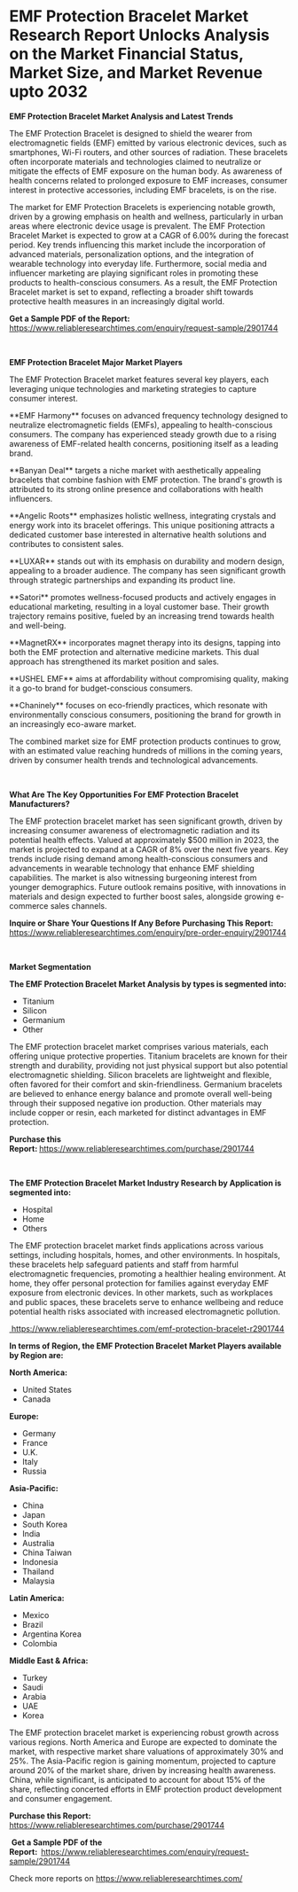 <p><h1>EMF Protection Bracelet Market Research Report Unlocks Analysis on the Market Financial Status, Market Size, and Market Revenue upto 2032</h1></p><p><strong>EMF Protection Bracelet Market Analysis and Latest Trends</strong></p>
<p><p>The EMF Protection Bracelet is designed to shield the wearer from electromagnetic fields (EMF) emitted by various electronic devices, such as smartphones, Wi-Fi routers, and other sources of radiation. These bracelets often incorporate materials and technologies claimed to neutralize or mitigate the effects of EMF exposure on the human body. As awareness of health concerns related to prolonged exposure to EMF increases, consumer interest in protective accessories, including EMF bracelets, is on the rise.</p><p>The market for EMF Protection Bracelets is experiencing notable growth, driven by a growing emphasis on health and wellness, particularly in urban areas where electronic device usage is prevalent. The EMF Protection Bracelet Market is expected to grow at a CAGR of 6.00% during the forecast period. Key trends influencing this market include the incorporation of advanced materials, personalization options, and the integration of wearable technology into everyday life. Furthermore, social media and influencer marketing are playing significant roles in promoting these products to health-conscious consumers. As a result, the EMF Protection Bracelet market is set to expand, reflecting a broader shift towards protective health measures in an increasingly digital world.</p></p>
<p><strong>Get a Sample PDF of the Report:&nbsp;</strong> <a href="https://www.reliableresearchtimes.com/enquiry/request-sample/2901744?utm_campaign=2719&utm_medium=2&utm_source=Github&utm_content=ia&utm_term=16032025&utm_id=emf-protection-bracelet">https://www.reliableresearchtimes.com/enquiry/request-sample/2901744</a></p>
<p>&nbsp;</p>
<p><strong>EMF Protection Bracelet Major Market Players</strong></p>
<p><p>The EMF Protection Bracelet market features several key players, each leveraging unique technologies and marketing strategies to capture consumer interest. </p><p>**EMF Harmony** focuses on advanced frequency technology designed to neutralize electromagnetic fields (EMFs), appealing to health-conscious consumers. The company has experienced steady growth due to a rising awareness of EMF-related health concerns, positioning itself as a leading brand.</p><p>**Banyan Deal** targets a niche market with aesthetically appealing bracelets that combine fashion with EMF protection. The brand's growth is attributed to its strong online presence and collaborations with health influencers.</p><p>**Angelic Roots** emphasizes holistic wellness, integrating crystals and energy work into its bracelet offerings. This unique positioning attracts a dedicated customer base interested in alternative health solutions and contributes to consistent sales.</p><p>**LUXAR** stands out with its emphasis on durability and modern design, appealing to a broader audience. The company has seen significant growth through strategic partnerships and expanding its product line.</p><p>**Satori** promotes wellness-focused products and actively engages in educational marketing, resulting in a loyal customer base. Their growth trajectory remains positive, fueled by an increasing trend towards health and well-being.</p><p>**MagnetRX** incorporates magnet therapy into its designs, tapping into both the EMF protection and alternative medicine markets. This dual approach has strengthened its market position and sales.</p><p>**USHEL EMF** aims at affordability without compromising quality, making it a go-to brand for budget-conscious consumers.</p><p>**Chaninely** focuses on eco-friendly practices, which resonate with environmentally conscious consumers, positioning the brand for growth in an increasingly eco-aware market.</p><p>The combined market size for EMF protection products continues to grow, with an estimated value reaching hundreds of millions in the coming years, driven by consumer health trends and technological advancements.</p></p>
<p>&nbsp;</p>
<p><strong>What Are The Key Opportunities For EMF Protection Bracelet Manufacturers?</strong></p>
<p><p>The EMF protection bracelet market has seen significant growth, driven by increasing consumer awareness of electromagnetic radiation and its potential health effects. Valued at approximately $500 million in 2023, the market is projected to expand at a CAGR of 8% over the next five years. Key trends include rising demand among health-conscious consumers and advancements in wearable technology that enhance EMF shielding capabilities. The market is also witnessing burgeoning interest from younger demographics. Future outlook remains positive, with innovations in materials and design expected to further boost sales, alongside growing e-commerce sales channels.</p></p>
<p><strong>Inquire or Share Your Questions If Any Before Purchasing This Report:</strong> <a href="https://www.reliableresearchtimes.com/enquiry/pre-order-enquiry/2901744?utm_campaign=2719&utm_medium=2&utm_source=Github&utm_content=ia&utm_term=16032025&utm_id=emf-protection-bracelet">https://www.reliableresearchtimes.com/enquiry/pre-order-enquiry/2901744</a></p>
<p>&nbsp;</p>
<p><strong>Market Segmentation</strong></p>
<p><strong>The EMF Protection Bracelet Market Analysis by types is segmented into:</strong></p>
<p><ul><li>Titanium</li><li>Silicon</li><li>Germanium</li><li>Other</li></ul></p>
<p><p>The EMF protection bracelet market comprises various materials, each offering unique protective properties. Titanium bracelets are known for their strength and durability, providing not just physical support but also potential electromagnetic shielding. Silicon bracelets are lightweight and flexible, often favored for their comfort and skin-friendliness. Germanium bracelets are believed to enhance energy balance and promote overall well-being through their supposed negative ion production. Other materials may include copper or resin, each marketed for distinct advantages in EMF protection.</p></p>
<p><strong>Purchase this Report:&nbsp;</strong><a href="https://www.reliableresearchtimes.com/purchase/2901744?utm_campaign=2719&utm_medium=2&utm_source=Github&utm_content=ia&utm_term=16032025&utm_id=emf-protection-bracelet">https://www.reliableresearchtimes.com/purchase/2901744</a></p>
<p>&nbsp;</p>
<p><strong>The EMF Protection Bracelet Market Industry Research by Application is segmented into:</strong></p>
<p><ul><li>Hospital</li><li>Home</li><li>Others</li></ul></p>
<p><p>The EMF protection bracelet market finds applications across various settings, including hospitals, homes, and other environments. In hospitals, these bracelets help safeguard patients and staff from harmful electromagnetic frequencies, promoting a healthier healing environment. At home, they offer personal protection for families against everyday EMF exposure from electronic devices. In other markets, such as workplaces and public spaces, these bracelets serve to enhance wellbeing and reduce potential health risks associated with increased electromagnetic pollution.</p></p>
<p><a href="https://www.reliableresearchtimes.com/emf-protection-bracelet-r2901744?utm_campaign=2719&utm_medium=2&utm_source=Github&utm_content=ia&utm_term=16032025&utm_id=emf-protection-bracelet">&nbsp;https://www.reliableresearchtimes.com/emf-protection-bracelet-r2901744</a></p>
<p><strong>In terms of Region, the EMF Protection Bracelet Market Players available by Region are:</strong></p>
<p>
    <p> <strong> North America: </strong>
        <ul>
            <li>United States</li>
            <li>Canada</li>
        </ul>
        </p> 
    <p> <strong> Europe: </strong>
        <ul>
            <li>Germany</li>
            <li>France</li>
            <li>U.K.</li>
            <li>Italy</li>
            <li>Russia</li>
        </ul>
        </p> 
    <p> <strong> Asia-Pacific: </strong>
        <ul>
            <li>China</li>
            <li>Japan</li>
            <li>South Korea</li>
            <li>India</li>
            <li>Australia</li>
            <li>China Taiwan</li>
            <li>Indonesia</li>
            <li>Thailand</li>
            <li>Malaysia</li>
        </ul>
        </p> 
    <p> <strong> Latin America: </strong>
        <ul>
            <li>Mexico</li>
            <li>Brazil</li>
            <li>Argentina Korea</li>
            <li>Colombia</li>
        </ul>
        </p> 
    <p> <strong> Middle East & Africa: </strong>
        <ul>
            <li>Turkey</li>
            <li>Saudi</li>
            <li>Arabia</li>
            <li>UAE</li>
            <li>Korea</li>
        </ul>
    </p>
    </p>
<p><p>The EMF protection bracelet market is experiencing robust growth across various regions. North America and Europe are expected to dominate the market, with respective market share valuations of approximately 30% and 25%. The Asia-Pacific region is gaining momentum, projected to capture around 20% of the market share, driven by increasing health awareness. China, while significant, is anticipated to account for about 15% of the share, reflecting concerted efforts in EMF protection product development and consumer engagement.</p></p>
<p><strong>Purchase this Report: </strong><a href="https://www.reliableresearchtimes.com/purchase/2901744?utm_campaign=2719&utm_medium=2&utm_source=Github&utm_content=ia&utm_term=16032025&utm_id=emf-protection-bracelet">https://www.reliableresearchtimes.com/purchase/2901744</a></p>
<p>&nbsp;<strong>Get a Sample PDF of the Report:&nbsp;&nbsp;</strong><a href="https://www.reliableresearchtimes.com/enquiry/request-sample/2901744?utm_campaign=2719&utm_medium=2&utm_source=Github&utm_content=ia&utm_term=16032025&utm_id=emf-protection-bracelet">https://www.reliableresearchtimes.com/enquiry/request-sample/2901744</a></p>
<p><strong></strong></p>
<p>Check more reports on <a href="https://www.reliableresearchtimes.com/?utm_campaign=2719&utm_medium=2&utm_source=Github&utm_content=ia&utm_term=16032025&utm_id=emf-protection-bracelet">https://www.reliableresearchtimes.com/</a></p>